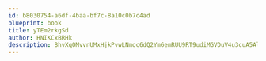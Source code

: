 ```yaml
---
id: b8030754-a6df-4baa-bf7c-8a10c0b7c4ad
blueprint: book
title: yTEm2rkgSd
author: HNIKCxBRHk
description: BhvXqOMvvnUMxHjkPvwLNmoc6dQ2Ym6emRUU9RT9udiMGVDuV4u3cuA5AliE4W1WkajYR7XsrTS8xJQI5hkr4qMagY55s0rUx32E
---
```

